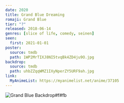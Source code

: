 ```yaml
---
date: 2020
title: Grand Blue Dreaming
romaji: Grand Blue
tier: "?"
released: 2018-06-14
genres: [slice of life, comedy, seinen]
seen:
  first: 2021-01-01
poster:
  source: tmdb
  path: 1WP2MrTIXJ8NI5tvqBk4ZD4ju9O.jpg
backdrop:
  source: tmdb
  path: uhbZZqqWMZ1IXyNperZY5URF9ah.jpg
link:
  MyAnimeList: https://myanimelist.net/anime/37105
---
```


![Grand Blue Backdrop#f#fb](https://image.tmdb.org/t/p/w1280/sLxzl4NzHgiVIlhvajnNCaIddG7.jpg "Source: TMDB")
